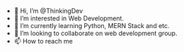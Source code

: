 - 👋 Hi, I’m @ThinkingDev
- 👀 I’m interested in Web Development.
- 🌱 I’m currently learning Python, MERN Stack and etc.
- 💞️ I’m looking to collaborate on web development group.
- 📫 How to reach me

<!---
ThinkingDev/ThinkingDev is a ✨ special ✨ repository because its `README.md` (this file) appears on your GitHub profile.
You can click the Preview link to take a look at your changes.
--->
